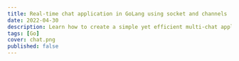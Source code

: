 ```yaml
---
title: Real-time chat application in GoLang using socket and channels
date: 2022-04-30
description: Learn how to create a simple yet efficient multi-chat application in GoLang
tags: [Go]
cover: chat.png
published: false
---
```

